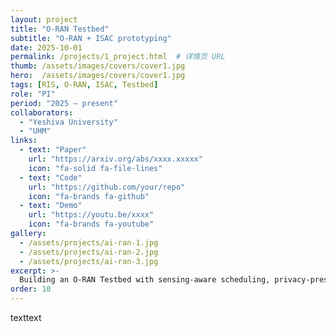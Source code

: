 ```yaml
---
layout: project
title: "O-RAN Testbed"
subtitle: "O-RAN + ISAC prototyping"
date: 2025-10-01
permalink: /projects/1_project.html  # 详情页 URL
thumb: /assets/images/covers/cover1.jpg
hero:  /assets/images/covers/cover1.jpg
tags: [RIS, O-RAN, ISAC, Testbed]
role: "PI"
period: "2025 — present"
collaborators:
  - "Yeshiva University"
  - "UHM"
links:
  - text: "Paper"
    url: "https://arxiv.org/abs/xxxx.xxxxx"
    icon: "fa-solid fa-file-lines"
  - text: "Code"
    url: "https://github.com/your/repo"
    icon: "fa-brands fa-github"
  - text: "Demo"
    url: "https://youtu.be/xxxx"
    icon: "fa-brands fa-youtube"
gallery:
  - /assets/projects/ai-ran-1.jpg
  - /assets/projects/ai-ran-2.jpg
  - /assets/projects/ai-ran-3.jpg
excerpt: >-
  Building an O-RAN Testbed with sensing-aware scheduling, privacy-preserving learning, and RIS-assisted UAV detection.
order: 10
---
```


texttext

